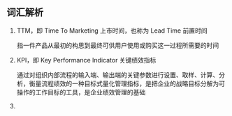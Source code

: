 ## 词汇解析

1. TTM，即 Time To Marketing 上市时间，也称为 Lead Time 前置时间

    指一件产品从最初的构思到最终可供用户使用或购买这一过程所需要的时间

2. KPI，即 Key Performance Indicator 关键绩效指标

    通过对组织内部流程的输入端、输出端的关键参数进行设置、取样、计算、分析，衡量流程绩效的一种目标式量化管理指标，是把企业的战略目标分解为可操作的工作目标的工具，是企业绩效管理的基础

3. 
